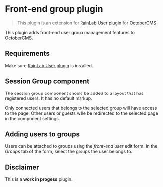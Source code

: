 # Front-end group plugin

> This plugin is an extension for [RainLab User plugin] for [OctoberCMS]

This plugin adds front-end user group management features to [OctoberCMS].

## Requirements

Make sure [RainLab User plugin] is installed.

## Session Group component

The session group component should be added to a layout that has registered users. It has no default markup.

Only connected users that belongs to the selected group will have access to the page. Other users or guests wille be
redirected to the selected page in the component settings.

## Adding users to groups

Users can be attached to groups using the *front-end user* edit form. In the *Groups* tab of the form, select the groups
the user belongs to.

## Disclaimer

This is a __work in progess__ plugin.


[OctoberCMS]: https://octobercms.com
[RainLab User plugin]: https://github.com/rainlab/user-plugin